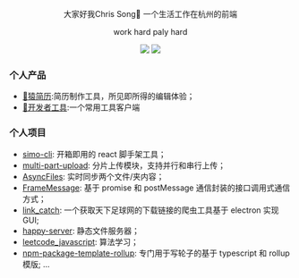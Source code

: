 <div align="center">
  <!-- <p><img src="./avatar.jpeg"  height="200" width="200" style="border-radius:50%;" /></p> -->
  <p>大家好我Chris Song👋 一个生活工作在杭州的前端 </p>
  <p>work hard paly hard</p>
  <p>
    <img src="https://img.shields.io/github/followers/ChrisSong1994" />
    <img src="https://img.shields.io/github/stars/ChrisSong1994">
  </p>
 
</div>

### 个人产品
- [🦍猿简历](https://www.91ape.net/):简历制作工具，所见即所得的编辑体验；
- [🔧开发者工具](https://github.com/ChrisSong1994/developer-assistant):一个常用工具客户端

### 个人项目

- [simo-cli](https://github.com/ChrisSong1994/simo-cli): 开箱即用的 react 脚手架工具；
- [multi-part-upload](https://github.com/ChrisSong1994/multi-part-upload): 分片上传模块，支持并行和串行上传；
- [AsyncFiles](https://github.com/ChrisSong1994/AsyncFiles): 实时同步两个文件/夹内容；
- [FrameMessage](https://github.com/ChrisSong1994/FrameMessage): 基于 promise 和 postMessage 通信封装的接口调用式通信方式；
- [link_catch](https://github.com/ChrisSong1994/link_catch): 一个获取天下足球网的下载链接的爬虫工具基于 electron 实现 GUI;
- [happy-server](https://github.com/ChrisSong1994/happy-server): 静态文件服务器；
- [leetcode_javascript](https://github.com/ChrisSong1994/leetcode_javascript): 算法学习；
- [npm-package-template-rollup](https://github.com/ChrisSong1994/npm-package-template-rollup): 专门用于写轮子的基于 typescript 和 rollup 模版;
  ...
